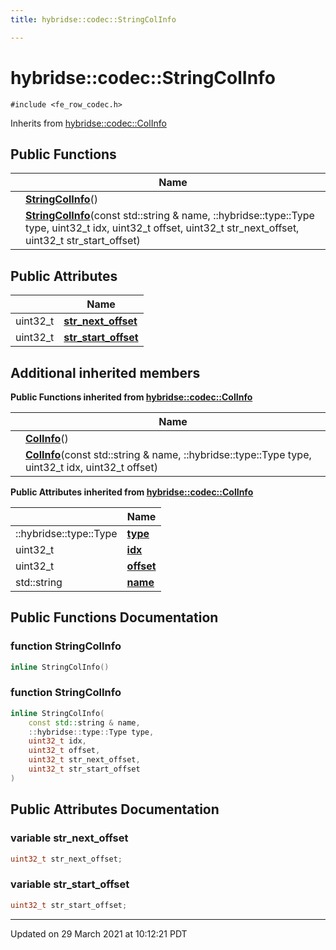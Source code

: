 ```yaml
---
title: hybridse::codec::StringColInfo

---
```


# hybridse::codec::StringColInfo




`#include <fe_row_codec.h>`

Inherits from [hybridse::codec::ColInfo](/hybridse/usage/api/markdown/Classes/structhybridse_1_1codec_1_1_col_info.md)

## Public Functions

|                | Name           |
| -------------- | -------------- |
| | **[StringColInfo](/hybridse/usage/api/markdown/Classes/structhybridse_1_1codec_1_1_string_col_info.md#function-stringcolinfo)**() |
| | **[StringColInfo](/hybridse/usage/api/markdown/Classes/structhybridse_1_1codec_1_1_string_col_info.md#function-stringcolinfo)**(const std::string & name, ::hybridse::type::Type type, uint32_t idx, uint32_t offset, uint32_t str_next_offset, uint32_t str_start_offset) |

## Public Attributes

|                | Name           |
| -------------- | -------------- |
| uint32_t | **[str_next_offset](/hybridse/usage/api/markdown/Classes/structhybridse_1_1codec_1_1_string_col_info.md#variable-str_next_offset)**  |
| uint32_t | **[str_start_offset](/hybridse/usage/api/markdown/Classes/structhybridse_1_1codec_1_1_string_col_info.md#variable-str_start_offset)**  |

## Additional inherited members

**Public Functions inherited from [hybridse::codec::ColInfo](/hybridse/usage/api/markdown/Classes/structhybridse_1_1codec_1_1_col_info.md)**

|                | Name           |
| -------------- | -------------- |
| | **[ColInfo](/hybridse/usage/api/markdown/Classes/structhybridse_1_1codec_1_1_col_info.md#function-colinfo)**() |
| | **[ColInfo](/hybridse/usage/api/markdown/Classes/structhybridse_1_1codec_1_1_col_info.md#function-colinfo)**(const std::string & name, ::hybridse::type::Type type, uint32_t idx, uint32_t offset) |

**Public Attributes inherited from [hybridse::codec::ColInfo](/hybridse/usage/api/markdown/Classes/structhybridse_1_1codec_1_1_col_info.md)**

|                | Name           |
| -------------- | -------------- |
| ::hybridse::type::Type | **[type](/hybridse/usage/api/markdown/Classes/structhybridse_1_1codec_1_1_col_info.md#variable-type)**  |
| uint32_t | **[idx](/hybridse/usage/api/markdown/Classes/structhybridse_1_1codec_1_1_col_info.md#variable-idx)**  |
| uint32_t | **[offset](/hybridse/usage/api/markdown/Classes/structhybridse_1_1codec_1_1_col_info.md#variable-offset)**  |
| std::string | **[name](/hybridse/usage/api/markdown/Classes/structhybridse_1_1codec_1_1_col_info.md#variable-name)**  |


## Public Functions Documentation

### function StringColInfo

```cpp
inline StringColInfo()
```


### function StringColInfo

```cpp
inline StringColInfo(
    const std::string & name,
    ::hybridse::type::Type type,
    uint32_t idx,
    uint32_t offset,
    uint32_t str_next_offset,
    uint32_t str_start_offset
)
```


## Public Attributes Documentation

### variable str_next_offset

```cpp
uint32_t str_next_offset;
```


### variable str_start_offset

```cpp
uint32_t str_start_offset;
```


-------------------------------

Updated on 29 March 2021 at 10:12:21 PDT